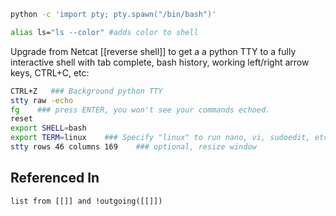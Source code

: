 ```bash
python -c 'import pty; pty.spawn("/bin/bash")'
```

```bash
alias ls="ls --color" #adds color to shell
```

Upgrade from Netcat [[reverse shell]] to get a a python TTY to a fully interactive shell with tab complete, bash history, working left/right arrow keys, CTRL+C, etc:
```bash
CTRL+Z   ### Background python TTY
stty raw -echo
fg    ### press ENTER, you won't see your commands echoed. 
reset
export SHELL=bash
export TERM=linux    ### Specify "linux" to run nano, vi, sudoedit, etc.
stty rows 46 columns 169    ### optional, resize window
```

## Referenced In
```dataview
list from [[]] and !outgoing([[]])

```